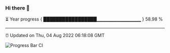 ### Hi there 👋

⏳ Year progress { █████████████████▁▁▁▁▁▁▁▁▁▁▁▁▁ } 58.98 %

---

⏰ Updated on Thu, 04 Aug 2022 06:18:08 GMT

![Progress Bar CI](https://github.com/liununu/liununu/workflows/Progress%20Bar%20CI/badge.svg)
